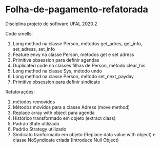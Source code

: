 # Folha-de-pagamento-refatorada
Disciplina projeto de software UFAL 2020.2

Code smells:

1. Long method na classe Person, métodos get_adres, get_info, set_adress, set_info
2. Feature envy na classe Person, métodos get e set adress
3. Primitive obsession para definir agendas
4. Duplicated code na classes filhas de Person, método clear_his
5. Long method na classe Sys, método undo
6. Long method na classe Person, método set_next_payday
7. Primitive obsession para definir sindicato

Refatorações:

1. métodos removidos
2. Métodos movidos para a classe Adress (move method)
3. Replace array with object para agenda
4. Histórico transformado em objeto (extract class)
5. Padrão State utilizado
6. Padrão Strategy utilizado
7. Sindicato tranformado em objeto (Replace data value with object) e classe NoSyndicate criada (Introduce Null Object)
